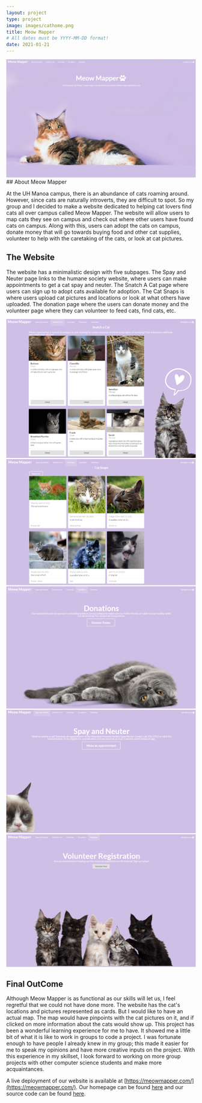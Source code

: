 ```yaml
---
layout: project
type: project
image: images/cathome.png
title: Meow Mapper
# All dates must be YYYY-MM-DD format!
date: 2021-01-21
---
```


  <img class="ui large centered rounded image" src="../images/cathome.png">
## About Meow Mapper

At the UH Manoa campus, there is an abundance of cats roaming around. However, since cats are naturally introverts, they are difficult to spot. So my group and I decided to make a website dedicated to helping cat lovers find cats all over campus called Meow Mapper. The website will allow users to map cats they see on campus and check out where other users have found cats on campus. Along with this, users can adopt the cats on campus, donate money that will go towards buying food and other cat supplies, volunteer to help with the caretaking of the cats, or look at cat pictures. 

## The Website

The website has a minimalistic design with five subpages. The Spay and Neuter page links to the humane society website, where users can make appointments to get a cat spay and neuter. The Snatch A Cat page where users can sign up to adopt cats available for adoption. The Cat Snaps is where users upload cat pictures and locations or look at what others have uploaded. The donation page where the users can donate money and the volunteer page where they can volunteer to feed cats, find cats, etc. 

<div class="ui medium images">
  <img class="ui centered image" src="../images/catsnatch.png">
  <img class="ui centered image" src="../images/catsnap.png">
  <img class="ui centered image" src="../images/catdot.png">
  <img class="ui centered image" src="../images/catspay.png">
  <img class="ui centered image" src="../images/catvol.png">
</div>

## Final OutCome

Although Meow Mapper is as functional as our skills will let us, I feel regretful that we could not have done more. The website has the cat's locations and pictures represented as cards. But I would like to have an actual map. The map would have pinpoints with the cat pictures on it, and if clicked on more information about the cats would show up. This project has been a wonderful learning experience for me to have. It showed me a little bit of what it is like to work in groups to code a project. I was fortunate enough to have people I already knew in my group; this made it easier for me to speak my opinions and have more creative inputs on the project. With this experience in my skillset, I look forward to working on more group projects with other computer science students and make more acquaintances. 

A live deployment of our website is available at [https://meowmapper.com/](https://meowmapper.com/). Our homepage can be found [here](https://meow-mapper.github.io/) and our source code can be found [here](https://github.com/meow-mapper/meow-mapper-deploy).


